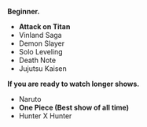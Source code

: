 **Beginner.**

- **Attack on Titan**
- Vinland Saga
- Demon Slayer
- Solo Leveling 
- Death Note
- Jujutsu Kaisen


**If you are ready to watch longer shows.** 

- Naruto 
- **One Piece (Best show of all time)**
- Hunter X Hunter
